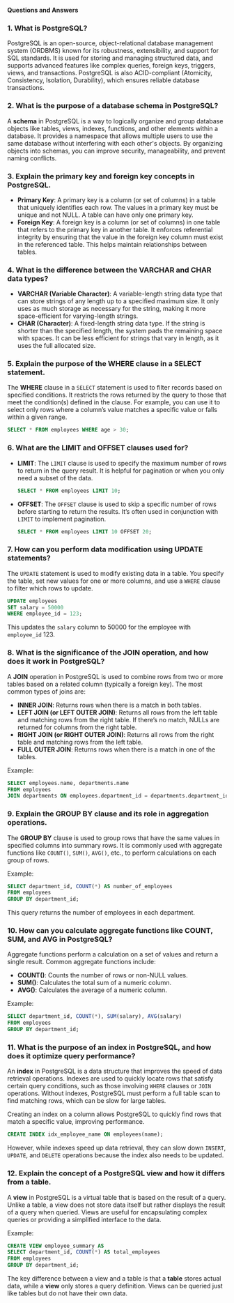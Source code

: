 **Questions and Answers**

### 1. **What is PostgreSQL?**

PostgreSQL is an open-source, object-relational database management system (ORDBMS) known for its robustness, extensibility, and support for SQL standards. It is used for storing and managing structured data, and supports advanced features like complex queries, foreign keys, triggers, views, and transactions. PostgreSQL is also ACID-compliant (Atomicity, Consistency, Isolation, Durability), which ensures reliable database transactions.

### 2. **What is the purpose of a database schema in PostgreSQL?**

A **schema** in PostgreSQL is a way to logically organize and group database objects like tables, views, indexes, functions, and other elements within a database. It provides a namespace that allows multiple users to use the same database without interfering with each other's objects. By organizing objects into schemas, you can improve security, manageability, and prevent naming conflicts.

### 3. **Explain the primary key and foreign key concepts in PostgreSQL.**

- **Primary Key**: A primary key is a column (or set of columns) in a table that uniquely identifies each row. The values in a primary key must be unique and not NULL. A table can have only one primary key.
- **Foreign Key**: A foreign key is a column (or set of columns) in one table that refers to the primary key in another table. It enforces referential integrity by ensuring that the value in the foreign key column must exist in the referenced table. This helps maintain relationships between tables.

### 4. **What is the difference between the VARCHAR and CHAR data types?**

- **VARCHAR (Variable Character)**: A variable-length string data type that can store strings of any length up to a specified maximum size. It only uses as much storage as necessary for the string, making it more space-efficient for varying-length strings.
- **CHAR (Character)**: A fixed-length string data type. If the string is shorter than the specified length, the system pads the remaining space with spaces. It can be less efficient for strings that vary in length, as it uses the full allocated size.

### 5. **Explain the purpose of the WHERE clause in a SELECT statement.**

The **WHERE** clause in a `SELECT` statement is used to filter records based on specified conditions. It restricts the rows returned by the query to those that meet the condition(s) defined in the clause. For example, you can use it to select only rows where a column’s value matches a specific value or falls within a given range.

```sql
SELECT * FROM employees WHERE age > 30;
```

### 6. **What are the LIMIT and OFFSET clauses used for?**

- **LIMIT**: The `LIMIT` clause is used to specify the maximum number of rows to return in the query result. It is helpful for pagination or when you only need a subset of the data.
  ```sql
  SELECT * FROM employees LIMIT 10;
  ```
- **OFFSET**: The `OFFSET` clause is used to skip a specific number of rows before starting to return the results. It’s often used in conjunction with `LIMIT` to implement pagination.
  ```sql
  SELECT * FROM employees LIMIT 10 OFFSET 20;
  ```

### 7. **How can you perform data modification using UPDATE statements?**

The `UPDATE` statement is used to modify existing data in a table. You specify the table, set new values for one or more columns, and use a `WHERE` clause to filter which rows to update.

```sql
UPDATE employees
SET salary = 50000
WHERE employee_id = 123;
```

This updates the `salary` column to 50000 for the employee with `employee_id` 123.

### 8. **What is the significance of the JOIN operation, and how does it work in PostgreSQL?**

A **JOIN** operation in PostgreSQL is used to combine rows from two or more tables based on a related column (typically a foreign key). The most common types of joins are:

- **INNER JOIN**: Returns rows when there is a match in both tables.
- **LEFT JOIN (or LEFT OUTER JOIN)**: Returns all rows from the left table and matching rows from the right table. If there’s no match, NULLs are returned for columns from the right table.
- **RIGHT JOIN (or RIGHT OUTER JOIN)**: Returns all rows from the right table and matching rows from the left table.
- **FULL OUTER JOIN**: Returns rows when there is a match in one of the tables.

Example:

```sql
SELECT employees.name, departments.name
FROM employees
JOIN departments ON employees.department_id = departments.department_id;
```

### 9. **Explain the GROUP BY clause and its role in aggregation operations.**

The **GROUP BY** clause is used to group rows that have the same values in specified columns into summary rows. It is commonly used with aggregate functions like `COUNT()`, `SUM()`, `AVG()`, etc., to perform calculations on each group of rows.

Example:

```sql
SELECT department_id, COUNT(*) AS number_of_employees
FROM employees
GROUP BY department_id;
```

This query returns the number of employees in each department.

### 10. **How can you calculate aggregate functions like COUNT, SUM, and AVG in PostgreSQL?**

Aggregate functions perform a calculation on a set of values and return a single result. Common aggregate functions include:

- **COUNT()**: Counts the number of rows or non-NULL values.
- **SUM()**: Calculates the total sum of a numeric column.
- **AVG()**: Calculates the average of a numeric column.

Example:

```sql
SELECT department_id, COUNT(*), SUM(salary), AVG(salary)
FROM employees
GROUP BY department_id;
```

### 11. **What is the purpose of an index in PostgreSQL, and how does it optimize query performance?**

An **index** in PostgreSQL is a data structure that improves the speed of data retrieval operations. Indexes are used to quickly locate rows that satisfy certain query conditions, such as those involving `WHERE` clauses or `JOIN` operations. Without indexes, PostgreSQL must perform a full table scan to find matching rows, which can be slow for large tables.

Creating an index on a column allows PostgreSQL to quickly find rows that match a specific value, improving performance.

```sql
CREATE INDEX idx_employee_name ON employees(name);
```

However, while indexes speed up data retrieval, they can slow down `INSERT`, `UPDATE`, and `DELETE` operations because the index also needs to be updated.

### 12. **Explain the concept of a PostgreSQL view and how it differs from a table.**

A **view** in PostgreSQL is a virtual table that is based on the result of a query. Unlike a table, a view does not store data itself but rather displays the result of a query when queried. Views are useful for encapsulating complex queries or providing a simplified interface to the data.

Example:

```sql
CREATE VIEW employee_summary AS
SELECT department_id, COUNT(*) AS total_employees
FROM employees
GROUP BY department_id;
```

The key difference between a view and a table is that a **table** stores actual data, while a **view** only stores a query definition. Views can be queried just like tables but do not have their own data.
